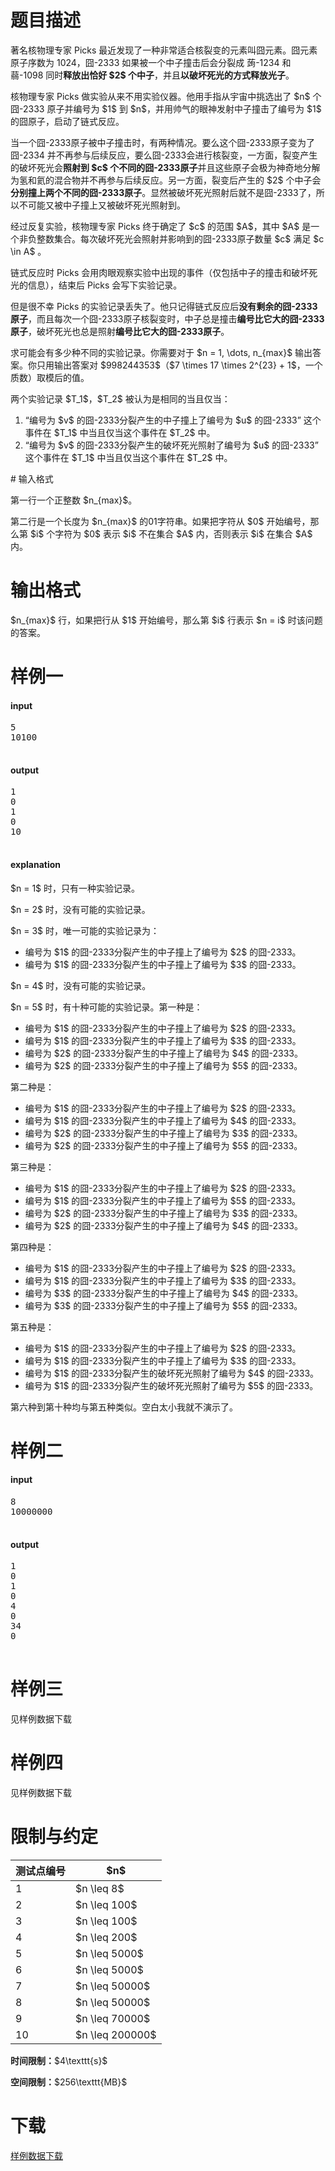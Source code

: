 # 题目描述

<p>著名核物理专家 Picks 最近发现了一种非常适合核裂变的元素叫囧元素。囧元素原子序数为 1024，囧-2333 如果被一个中子撞击后会分裂成 蒟-1234 和 蒻-1098 同时<strong>释放出恰好 $2$ 个中子</strong>，并且<strong>以破坏死光的方式释放光子</strong>。</p>
<p>核物理专家 Picks 做实验从来不用实验仪器。他用手指从宇宙中挑选出了 $n$ 个 囧-2333 原子并编号为 $1$ 到 $n$，并用帅气的眼神发射中子撞击了编号为 $1$ 的囧原子，启动了链式反应。</p>
<p>当一个囧-2333原子被中子撞击时，有两种情况。要么这个囧-2333原子变为了囧-2334 并不再参与后续反应，要么囧-2333会进行核裂变，一方面，裂变产生的破坏死光会<strong>照射到 $c$ 个不同的囧-2333原子</strong>并且这些原子会极为神奇地分解为氢和氦的混合物并不再参与后续反应。另一方面，裂变后产生的 $2$ 个中子会<strong>分别撞上两个不同的囧-2333原子</strong>。显然被破坏死光照射后就不是囧-2333了，所以不可能又被中子撞上又被破坏死光照射到。</p>
<p>经过反复实验，核物理专家 Picks 终于确定了 $c$ 的范围 $A$，其中 $A$ 是一个非负整数集合。每次破坏死光会照射并影响到的囧-2333原子数量 $c$ 满足 $c \in A$ 。</p>
<p>链式反应时 Picks 会用肉眼观察实验中出现的事件（仅包括中子的撞击和破坏死光的信息），结束后 Picks 会写下实验记录。</p>
<p>但是很不幸 Picks 的实验记录丢失了。他只记得链式反应后<strong>没有剩余的囧-2333原子</strong>，而且每次一个囧-2333原子核裂变时，中子总是撞击<strong>编号比它大的囧-2333原子</strong>，破坏死光也总是照射<strong>编号比它大的囧-2333原子</strong>。</p>
<p>求可能会有多少种不同的实验记录。你需要对于 $n = 1, \dots, n_{max}$ 输出答案。你只用输出答案对 $998244353$（$7 \times 17 \times 2^{23} + 1$，一个质数）取模后的值。</p>
<p>两个实验记录 $T_1$，$T_2$ 被认为是相同的当且仅当：</p>
<ol><li>“编号为 $v$ 的囧-2333分裂产生的中子撞上了编号为 $u$ 的囧-2333” 这个事件在 $T_1$ 中当且仅当这个事件在 $T_2$ 中。</li>
<li>“编号为 $v$ 的囧-2333分裂产生的破坏死光照射了编号为 $u$ 的囧-2333” 这个事件在 $T_1$ 中当且仅当这个事件在 $T_2$ 中。</li>
</ol>
# 输入格式


<p>第一行一个正整数 $n_{max}$。</p>
<p>第二行是一个长度为 $n_{max}$ 的01字符串。如果把字符从 $0$ 开始编号，那么第 $i$ 个字符为 $0$ 表示 $i$ 不在集合 $A$ 内，否则表示 $i$ 在集合 $A$ 内。</p>

# 输出格式


<p>$n_{max}$ 行，如果把行从 $1$ 开始编号，那么第 $i$ 行表示 $n = i$ 时该问题的答案。</p>

# 样例一


<h4>input</h4>
<pre>5
10100

</pre>

<h4>output</h4>
<pre>1
0
1
0
10

</pre>

<h4>explanation</h4>
<p>$n = 1$ 时，只有一种实验记录。</p>
<p>$n = 2$ 时，没有可能的实验记录。</p>
<p>$n = 3$ 时，唯一可能的实验记录为：</p>
<ul><li>编号为 $1$ 的囧-2333分裂产生的中子撞上了编号为 $2$ 的囧-2333。</li>
<li>编号为 $1$ 的囧-2333分裂产生的中子撞上了编号为 $3$ 的囧-2333。</li>
</ul><p>$n = 4$ 时，没有可能的实验记录。</p>
<p>$n = 5$ 时，有十种可能的实验记录。第一种是：</p>
<ul><li>编号为 $1$ 的囧-2333分裂产生的中子撞上了编号为 $2$ 的囧-2333。</li>
<li>编号为 $1$ 的囧-2333分裂产生的中子撞上了编号为 $3$ 的囧-2333。</li>
<li>编号为 $2$ 的囧-2333分裂产生的中子撞上了编号为 $4$ 的囧-2333。</li>
<li>编号为 $2$ 的囧-2333分裂产生的中子撞上了编号为 $5$ 的囧-2333。</li>
</ul><p>第二种是：</p>
<ul><li>编号为 $1$ 的囧-2333分裂产生的中子撞上了编号为 $2$ 的囧-2333。</li>
<li>编号为 $1$ 的囧-2333分裂产生的中子撞上了编号为 $4$ 的囧-2333。</li>
<li>编号为 $2$ 的囧-2333分裂产生的中子撞上了编号为 $3$ 的囧-2333。</li>
<li>编号为 $2$ 的囧-2333分裂产生的中子撞上了编号为 $5$ 的囧-2333。</li>
</ul><p>第三种是：</p>
<ul><li>编号为 $1$ 的囧-2333分裂产生的中子撞上了编号为 $2$ 的囧-2333。</li>
<li>编号为 $1$ 的囧-2333分裂产生的中子撞上了编号为 $5$ 的囧-2333。</li>
<li>编号为 $2$ 的囧-2333分裂产生的中子撞上了编号为 $3$ 的囧-2333。</li>
<li>编号为 $2$ 的囧-2333分裂产生的中子撞上了编号为 $4$ 的囧-2333。</li>
</ul><p>第四种是：</p>
<ul><li>编号为 $1$ 的囧-2333分裂产生的中子撞上了编号为 $2$ 的囧-2333。</li>
<li>编号为 $1$ 的囧-2333分裂产生的中子撞上了编号为 $3$ 的囧-2333。</li>
<li>编号为 $3$ 的囧-2333分裂产生的中子撞上了编号为 $4$ 的囧-2333。</li>
<li>编号为 $3$ 的囧-2333分裂产生的中子撞上了编号为 $5$ 的囧-2333。</li>
</ul><p>第五种是：</p>
<ul><li>编号为 $1$ 的囧-2333分裂产生的中子撞上了编号为 $2$ 的囧-2333。</li>
<li>编号为 $1$ 的囧-2333分裂产生的中子撞上了编号为 $3$ 的囧-2333。</li>
<li>编号为 $1$ 的囧-2333分裂产生的破坏死光照射了编号为 $4$ 的囧-2333。</li>
<li>编号为 $1$ 的囧-2333分裂产生的破坏死光照射了编号为 $5$ 的囧-2333。</li>
</ul><p>第六种到第十种均与第五种类似。空白太小我就不演示了。</p>

# 样例二


<h4>input</h4>
<pre>8
10000000

</pre>

<h4>output</h4>
<pre>1
0
1
0
4
0
34
0

</pre>


# 样例三


<p>见样例数据下载</p>

# 样例四


<p>见样例数据下载</p>

# 限制与约定


<div class="table-responsive">
<table class="table table-bordered table-text-center table-vertical-middle"><thead><tr><th>测试点编号</th>
<th>$n$</th>
</tr></thead><tbody><tr><td>1</td><td>$n \leq 8$</td></tr><tr><td>2</td><td>$n \leq 100$</td></tr><tr><td>3</td><td>$n \leq 100$</td></tr><tr><td>4</td><td>$n \leq 200$</td></tr><tr><td>5</td><td>$n \leq 5000$</td></tr><tr><td>6</td><td>$n \leq 5000$</td></tr><tr><td>7</td><td>$n \leq 50000$</td></tr><tr><td>8</td><td>$n \leq 50000$</td></tr><tr><td>9</td><td>$n \leq 70000$</td></tr><tr><td>10</td><td>$n \leq 200000$</td></tr></tbody></table></div>

<p><strong>时间限制：</strong>$4\texttt{s}$</p>
<p><strong>空间限制：</strong>$256\texttt{MB}$</p>

# 下载


<p><a href="/download.php?type=problem&amp;id=50">样例数据下载</a></p>
